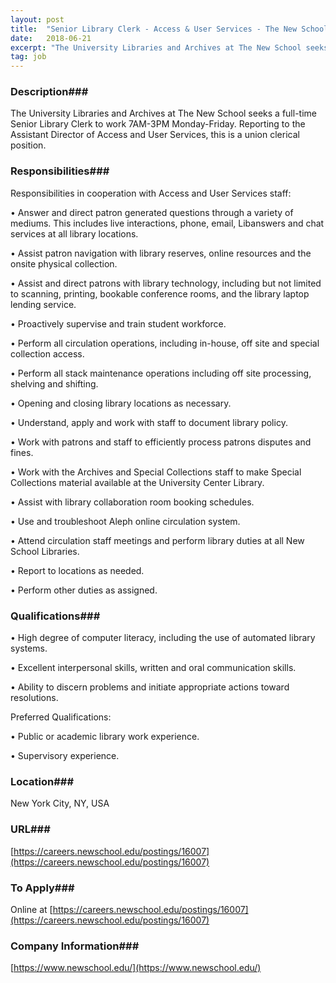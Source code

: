 ```yaml
---
layout: post
title:  "Senior Library Clerk - Access & User Services - The New School"
date:   2018-06-21
excerpt: "The University Libraries and Archives at The New School seeks a full-time Senior Library Clerk to work 7AM-3PM Monday-Friday. Reporting to the Assistant Director of Access and User Services, this is a union clerical position."
tag: job
---
```


### Description###

The University Libraries and Archives at The New School seeks a full-time Senior Library Clerk to work 7AM-3PM Monday-Friday. Reporting to the Assistant Director of Access and User Services, this is a union clerical position.


### Responsibilities###

Responsibilities in cooperation with Access and User Services staff:


•  Answer and direct patron generated questions through a variety of mediums. This includes live interactions, phone, email, Libanswers and chat services at all library locations.

•  Assist patron navigation with library reserves, online resources and the onsite physical collection.

•  Assist and direct patrons with library technology, including but not limited to scanning, printing, bookable conference rooms, and the library laptop lending service.

•  Proactively supervise and train student workforce.

•  Perform all circulation operations, including in-house, off site and special collection access.

•  Perform all stack maintenance operations including off site processing, shelving and shifting.

•  Opening and closing library locations as necessary.

•  Understand, apply and work with staff to document library policy.

•  Work with patrons and staff to efficiently process patrons disputes and fines.

•  Work with the Archives and Special Collections staff to make Special Collections material available at the University Center Library.

•  Assist with library collaboration room booking schedules.

•  Use and troubleshoot Aleph online circulation system.

•  Attend circulation staff meetings and perform library duties at all New School Libraries.

•  Report to locations as needed.

•  Perform other duties as assigned.


### Qualifications###


•  High degree of computer literacy, including the use of automated library systems.

•  Excellent interpersonal skills, written and oral communication skills.

•  Ability to discern problems and initiate appropriate actions toward resolutions.

Preferred Qualifications:

•  Public or academic library work experience.

•  Supervisory experience.




### Location###

New York City, NY, USA


### URL###

[https://careers.newschool.edu/postings/16007](https://careers.newschool.edu/postings/16007)

### To Apply###

Online at [https://careers.newschool.edu/postings/16007](https://careers.newschool.edu/postings/16007)


### Company Information###

[https://www.newschool.edu/](https://www.newschool.edu/)



